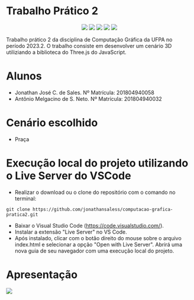 # Trabalho Prático 2
<p align="center">
  <img src="https://img.shields.io/badge/-GitHub-05122A?style=flat&logo=github" />
  <img src="https://img.shields.io/badge/-Visual%20Studio%20Code-05122A?style=flat&logo=visual-studio-code&logoColor=007ACC" />
  <img src="https://img.shields.io/badge/-JavaScript-05122A?style=flat&logo=javascript" />
  <img src="https://img.shields.io/badge/-HTML-05122A?style=flat&logo=html5" />
  <img src="https://img.shields.io/badge/-CSS-05122A?style=flat&logo=CSS3" />
</p>
Trabalho prático 2 da disciplina de Computação Gráfica da UFPA no período 2023.2. O trabalho consiste em desenvolver um cenário 3D utiliziando a biblioteca do Three.js do JavaScript.

# Alunos
- Jonathan José C. de Sales.        Nº Matrícula: 201804940058
- Antônio Melgacino de S. Neto.     Nº Matrícula: 201804940032

# Cenário escolhido
- Praça

# Execução local do projeto utilizando o Live Server do VSCode
- Realizar o download ou o clone do repositório com o comando no terminal:
```
git clone https://github.com/jonathansaless/computacao-grafica-pratica2.git
```
- Baixar o Visual Studio Code (https://code.visualstudio.com/).
- Instalar a extensão "Live Server" no VS Code.
- Após instalado, clicar com o botão direito do mouse sobre o arquivo index.html e selecionar a opção "Open with Live Server". Abrirá uma nova guia de seu navegador com uma execução local do projeto.
 
# Apresentação
[<img src="https://i.ytimg.com/vi/mqLXZPD-4AE/maxresdefault.jpg">](https://youtu.be/mqLXZPD-4AE "Apresentação do Trabalho Prático 2 de Computação Gráfica")
